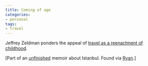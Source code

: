```yaml
---
title: Coming of age
categories:
- personal
tags:
- travel
---
```


Jeffrey Zeldman ponders the appeal of [travel as a
reenactment of
childhood][1].

   [1]: http://zeldman.com/stanbul/is11.html

[Part of an [unfinished][2] memoir about Istanbul.  Found via [Ryan][3].]

   [2]: http://zeldman.com/daily/1103a.shtml#tears
   [3]: http://nopaper.net/
